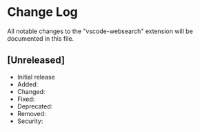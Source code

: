 # Change Log

All notable changes to the "vscode-websearch" extension will be documented in this file.

## [Unreleased]

- Initial release
- Added:
- Changed:
- Fixed:
- Deprecated:
- Removed:
- Security: